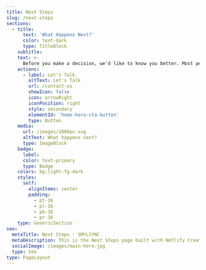 ```yaml
---
title: Next Steps
slug: /next-steps
sections:
  - title:
      text: 'What Happens Next?'
      color: text-dark
      type: TitleBlock
    subtitle: 
    text: >-
      Before you make a decision, we'd like to know you better. Most people start by filling out our exploratory survey and booking a call to get a free systems assessment. Now that's value!
    actions:
      - label: Let's Talk
        altText: Let's Talk
        url: /contact-us
        showIcon: false
        icon: arrowRight
        iconPosition: right
        style: secondary
        elementId: 'home-hero-cta-button'
        type: Button
    media:
      url: /images/1000px.svg
      altText: What happens next?
      type: ImageBlock
    badge:
      label: 
      color: text-primary
      type: Badge
    colors: bg-light-fg-dark
    styles:
      self:
        alignItems: center
        padding:
          - pt-16
          - pl-16
          - pb-16
          - pr-16
    type: GenericSection
seo:
  metaTitle: Next Steps - SMYLSYNC
  metaDescription: This is the Next Steps page built with Netlify Create.
  socialImage: /images/main-hero.jpg
  type: Seo
type: PageLayout
---
```

